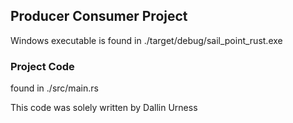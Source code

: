 ## Producer Consumer Project 
Windows executable is found in ./target/debug/sail_point_rust.exe 


### Project Code 
found in ./src/main.rs
 
This code was solely written by Dallin Urness